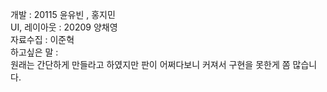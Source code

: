 개발 : 20115 윤유빈 , 홍지민
<br>
UI, 레이아웃 : 20209 양채영
<br>
자료수집 : 이준혁
<br>
하고싶은 말 : 
<br>
원래는 간단하게 만들라고 하였지만 판이 어쩌다보니 커져서 구현을 못한게 쫌 많습니다.
<br>

